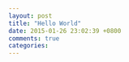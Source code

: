 ```yaml
---
layout: post
title: "Hello World"
date: 2015-01-26 23:02:39 +0800
comments: true
categories: 
---
```

